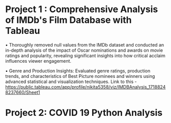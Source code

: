 <h1> Project 1 : Comprehensive Analysis of IMDb's Film Database with Tableau </h1>
<list>•	Thoroughly removed null values from the IMDb dataset and conducted an in-depth analysis of the impact of Oscar nominations and awards on movie ratings and popularity, revealing significant insights into how critical acclaim influences viewer engagement.</list>

<n><list>•	Genre and Production Insights: Evaluated genre ratings, production trends, and characteristics of Best Picture nominees and winners using advanced statistical and visualization techniques.</list>
Link to this - https://public.tableau.com/app/profile/nikita5358/viz/IMDBAnalysis_17188248237660/Sheet1

<h1> Project 2: COVID 19 Python Analysis</h1>
